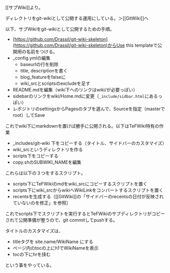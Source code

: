 [[サブWiki]]より。

ディレクトリをgit-wikiとして公開する運用にしている。＞[[GitWiki]]へ

以下、サブWikiをgit-wikiとして公開するための手順。

- [https://github.com/Drassil/git-wiki-skeleton](https://github.com/Drassil/git-wiki-skeleton)からUse this templateで公開用の名前をつける。
- _config.ymlの編集
  - baseurlの行を削除
  - title, descriptionを書く
  - blog_featureをfalseに
  - wiki_srcとscriptsのexcludeを足す
- README.mdを編集（wiki下へのリンクはwiki/が必要っぽい）
- sidebarのリンクをwiki/Home.mdに変更（`_include/sidbar.html`にあるっぽい）
- レポジトリのsettingsからPagesのタブを選んで、Sourceを指定（masterでroot）してSave

これでwiki下にmarkdownを置けば勝手に公開される。以下はTeFWiki特有の作業

- _includes/git-wiki 下をコピーする（タイトル、サイドバーのカスタマイズ）
- wiki_srcというディレクトリを作る
- scripts下をコピーする 
- copy.shのSUBWIKI_NAMEを編集

これらは以下の３つをするスクリプト。

- scripts下にTeFWikiのmdをwiki_srcにコピーするスクリプトを置く
- scripts下にwiki_srcからwikiへWikiLinkをコンバートするスクリプトを置く
- recentsを生成する（[[GitWiki]]の「サイドバーのrecentsの日付が反映されていないのを修正」を参照）

これでscripts下でスクリプトを実行するとTeFWikiのサブディレクトリがコピーされて公開準備が整うので、git commitしてpushする。

タイトルのカスタマイズは、

- titleタグを site.name/WikiName にする
- ページ内のtocの上にh1でWikiNameを表示
- tocの下にhrを挟む

という事をやっている。
